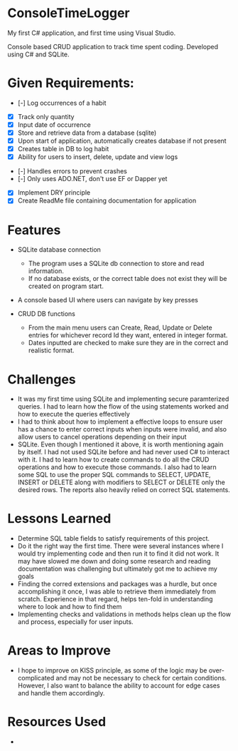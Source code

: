 # ConsoleTimeLogger
My first C# application, and first time using Visual Studio. 

Console based CRUD application to track time spent coding.
Developed using C# and SQLite.


# Given Requirements:
- [-] Log occurrences of a habit
- [x] Track only quantity
- [x] Input date of occurrence
- [x] Store and retrieve data from a database (sqlite)
- [x] Upon start of application, automatically creates database if not present
- [x] Creates table in DB to log habit
- [x] Ability for users to insert, delete, update and view logs
- [-] Handles errors to prevent crashes
- [-] Only uses ADO.NET, don't use EF or Dapper yet
- [x] Implement DRY principle
- [x] Create ReadMe file containing documentation for application

# Features

* SQLite database connection

	- The program uses a SQLite db connection to store and read information. 
	- If no database exists, or the correct table does not exist they will be created on program start.

* A console based UI where users can navigate by key presses
 
 	<!-- - ![image](<image>.png) -->

* CRUD DB functions

	- From the main menu users can Create, Read, Update or Delete entries for whichever record Id they want, entered in integer format. 
	- Dates inputted are checked to make sure they are in the correct and realistic format. 

# Challenges
	
- It was my first time using SQLite and implementing secure paramterized queries. I had to learn how the flow of the using statements worked and how to execute the queries effectively
- I had to think about how to implement a effective loops to ensure user has a chance to enter correct inputs when inputs were invalid, and also allow users to cancel operations depending on their input
- SQLite. Even though I mentioned it above, it is worth mentioning again by itself. I had not used SQLite before and had never used C# to interact with it. I had to learn how to create commands to do all the CRUD operations and how to execute those commands. I also had to learn some SQL to use the proper SQL commands to SELECT, UPDATE, INSERT or DELETE along with modifiers to SELECT or DELETE only the desired rows. The reports also heavily relied on correct SQL statements. 
	
# Lessons Learned
- Determine SQL table fields to satisfy requirements of this project. 
- Do it the right way the first time. There were several instances where I would try implementing code and then run it to find it did not work. It may have slowed me down and doing some research and reading documentation was challenging but ultimately got me to achieve my goals
- Finding the corred extensions and packages was a hurdle, but once accomplishing it once, I was able to retrieve them immediately from scratch. Experience in that regard, helps ten-fold in understanding where to look and how to find them
- Implementing checks and validations in methods helps clean up the flow and process, especially for user inputs. 

# Areas to Improve
- I hope to improve on KISS principle, as some of the logic may be over-complicated and may not be necessary to check for certain conditions. However, I also want to balance the ability to account for edge cases and handle them accordingly.


# Resources Used
-